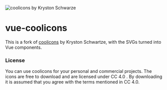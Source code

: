 ![coolicons by Kryston Schwarze](https://github.com/marcellothearcane/vue-coolicons/blob/master/coolicons-feature-card.png?raw=true)

# vue-coolicons

This is a fork of [coolicons](https://github.com/krystonschwarze/coolicons/) by Kryston Schwartze, with the SVGs turned into Vue components.

### License
You can use coolicons for your personal and commercial projects. The icons are free to download and are licensed under CC 4.0 . By downloading it is assumed that you agree with the terms mentioned in CC 4.0.